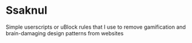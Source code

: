 # Ssaknul
Simple userscripts or uBlock rules that I use to remove gamification and brain-damaging design patterns from websites

